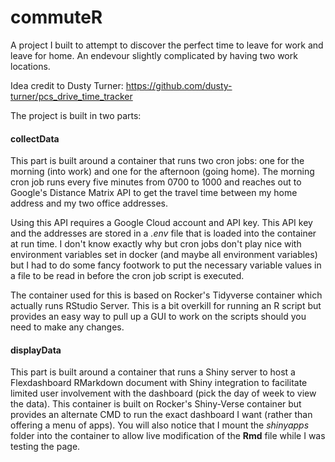 # commuteR

A project I built to attempt to discover the perfect time to leave for work and leave for home. An endevour slightly complicated by having two work locations.

Idea credit to Dusty Turner: https://github.com/dusty-turner/pcs_drive_time_tracker

The project is built in two parts:

#### collectData
This part is built around a container that runs two cron jobs: one for the morning (into work) and one for the afternoon (going home). The morning cron job runs every five minutes from 0700 to 1000 and reaches out to Google's Distance Matrix API to get the travel time between my home address and my two office addresses. 

Using this API requires a Google Cloud account and API key. This API key and the addresses are stored in a *.env* file that is loaded into the container at run time. I don't know exactly why but cron jobs don't play nice with environment variables set in docker (and maybe all environment variables) but I had to do some fancy footwork to put the necessary variable values in a file to be read in before the cron job script is executed.

The container used for this is based on Rocker's Tidyverse container which actually runs RStudio Server. This is a bit overkill for running an R script but provides an easy way to pull up a GUI to work on the scripts should you need to make any changes.

#### displayData
This part is built around a container that runs a Shiny server to host a Flexdashboard RMarkdown document with Shiny integration to facilitate limited user involvement with the dashboard (pick the day of week to view the data). This container is built on Rocker's Shiny-Verse container but provides an alternate CMD to run the exact dashboard I want (rather than offering a menu of apps). You will also notice that I mount the *shinyapps* folder into the container to allow live modification of the **Rmd** file while I was testing the page.
